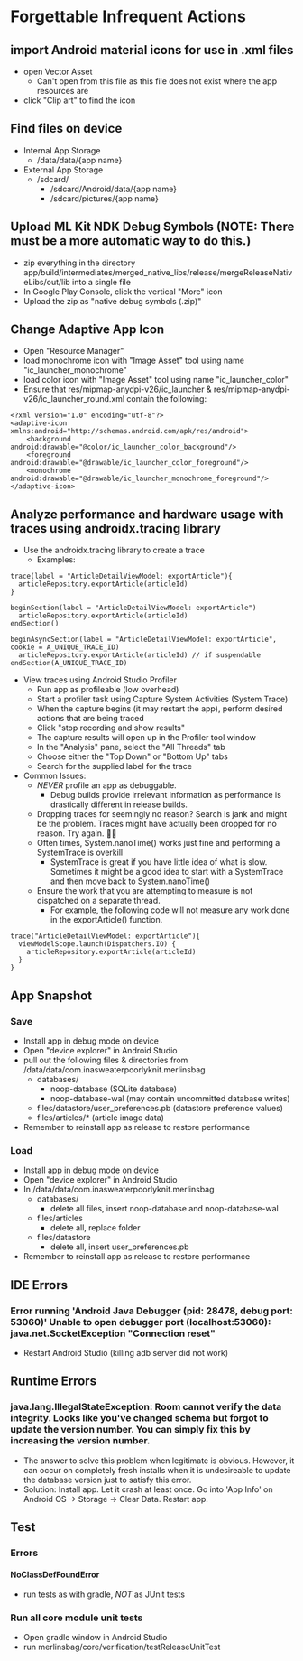 # Forgettable Infrequent Actions

## import Android material icons for use in .xml files
- open Vector Asset
  - Can't open from this file as this file does not exist where the app resources are
- click "Clip art" to find the icon

## Find files on device
- Internal App Storage
  - /data/data/{app name}
- External App Storage
  - /sdcard/
    - /sdcard/Android/data/{app name}
    - /sdcard/pictures/{app name}

## Upload ML Kit NDK Debug Symbols (NOTE: There must be a more automatic way to do this.)
- zip everything in the directory app/build/intermediates/merged_native_libs/release/mergeReleaseNativeLibs/out/lib into a single file
- In Google Play Console, click the vertical "More" icon
- Upload the zip as "native debug symbols (.zip)"

## Change Adaptive App Icon
- Open "Resource Manager"
- load monochrome icon with "Image Asset" tool using name "ic_launcher_monochrome"
- load color icon with "Image Asset" tool using name "ic_launcher_color"
- Ensure that res/mipmap-anydpi-v26/ic_launcher & res/mipmap-anydpi-v26/ic_launcher_round.xml contain the following:
```
<?xml version="1.0" encoding="utf-8"?>
<adaptive-icon xmlns:android="http://schemas.android.com/apk/res/android">
    <background android:drawable="@color/ic_launcher_color_background"/>
    <foreground android:drawable="@drawable/ic_launcher_color_foreground"/>
    <monochrome android:drawable="@drawable/ic_launcher_monochrome_foreground"/>
</adaptive-icon>
``` 

## Analyze performance and hardware usage with traces using androidx.tracing library
- Use the androidx.tracing library to create a trace
  - Examples:
``` 
trace(label = "ArticleDetailViewModel: exportArticle"){
  articleRepository.exportArticle(articleId)
}
``` 
``` 
beginSection(label = "ArticleDetailViewModel: exportArticle")
  articleRepository.exportArticle(articleId)
endSection()
``` 
``` 
beginAsyncSection(label = "ArticleDetailViewModel: exportArticle", cookie = A_UNIQUE_TRACE_ID)
  articleRepository.exportArticle(articleId) // if suspendable
endSection(A_UNIQUE_TRACE_ID)
``` 
- View traces using Android Studio Profiler
  - Run app as profileable (low overhead)
  - Start a profiler task using Capture System Activities (System Trace)
  - When the capture begins (it may restart the app), perform desired actions that are being traced
  - Click "stop recording and show results"
  - The capture results will open up in the Profiler tool window
  - In the "Analysis" pane, select the "All Threads" tab
  - Choose either the "Top Down" or "Bottom Up" tabs
  - Search for the supplied label for the trace
- Common Issues:
  - *NEVER* profile an app as debuggable. 
    - Debug builds provide irrelevant information as performance is drastically different in release builds.
  - Dropping traces for seemingly no reason? Search is jank and might be the problem. Traces might have actually been dropped for no reason. Try again. 🤷‍♀️
  - Often times, System.nanoTime() works just fine and performing a SystemTrace is overkill
    - SystemTrace is great if you have little idea of what is slow. Sometimes it might be a good idea to start with a SystemTrace and then move back to System.nanoTime()
  - Ensure the work that you are attempting to measure is not dispatched on a separate thread.
    - For example, the following code will not measure any work done in the exportArticle() function.
``` 
trace("ArticleDetailViewModel: exportArticle"){
  viewModelScope.launch(Dispatchers.IO) {
    articleRepository.exportArticle(articleId)
  }
}
``` 

## App Snapshot
### Save
- Install app in debug mode on device
- Open "device explorer" in Android Studio
- pull out the following files & directories from /data/data/com.inasweaterpoorlyknit.merlinsbag
  - databases/
    - noop-database (SQLite database)
    - noop-database-wal (may contain uncommitted database writes)
  - files/datastore/user_preferences.pb (datastore preference values)
  - files/articles/* (article image data)
- Remember to reinstall app as release to restore performance
### Load
- Install app in debug mode on device
- Open "device explorer" in Android Studio
- In /data/data/com.inasweaterpoorlyknit.merlinsbag
  - databases/
    - delete all files, insert noop-database and noop-database-wal
  - files/articles
    - delete all, replace folder
  - files/datastore
    - delete all, insert user_preferences.pb
- Remember to reinstall app as release to restore performance

## IDE Errors
### Error running 'Android Java Debugger (pid: 28478, debug port: 53060)' Unable to open debugger port (localhost:53060): java.net.SocketException "Connection reset"
- Restart Android Studio (killing adb server did not work)

## Runtime Errors
### java.lang.IllegalStateException: Room cannot verify the data integrity. Looks like you've changed schema but forgot to update the version number. You can simply fix this by increasing the version number.
- The answer to solve this problem when legitimate is obvious. However, it can occur on completely fresh installs when it is undesireable to update the database version just to satisfy this error.
- Solution: Install app. Let it crash at least once. Go into 'App Info' on Android OS -> Storage -> Clear Data. Restart app.

## Test

### Errors
#### NoClassDefFoundError
- run tests as with gradle, *NOT* as JUnit tests

### Run all core module unit tests
- Open gradle window in Android Studio
- run merlinsbag/core/verification/testReleaseUnitTest
